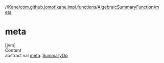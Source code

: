 //[Kane](../../index.md)/[com.github.jomof.kane.impl.functions](../index.md)/[AlgebraicSummaryFunction](index.md)/[meta](meta.md)



# meta  
[jvm]  
Content  
abstract val [meta](meta.md): [SummaryOp](../../com.github.jomof.kane.impl/-summary-op/index.md)  



